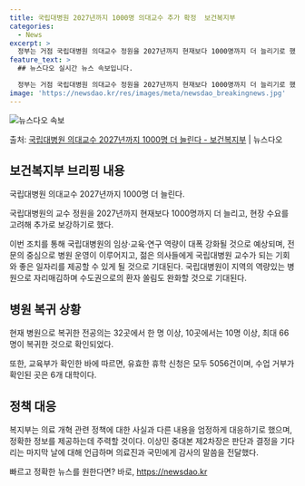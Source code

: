 ```yaml
---
title: 국립대병원 2027년까지 1000명 의대교수 추가 확정  보건복지부
categories:
  - News
excerpt: >
  정부는 거점 국립대병원 의대교수 정원을 2027년까지 현재보다 1000명까지 더 늘리기로 했다. 의사 집단행…
feature_text: >
  ## 뉴스다오 실시간 뉴스 속보입니다.

  정부는 거점 국립대병원 의대교수 정원을 2027년까지 현재보다 1000명까지 더 늘리기로 했다. 의사 집단행…
image: 'https://newsdao.kr/res/images/meta/newsdao_breakingnews.jpg'
---
```


![뉴스다오 속보](https://newsdao.kr/res/images/meta/newsdao_breakingnews.jpg)

<p>출처: <a href="https://newsdao.kr/3263" rel="dofollow">국립대병원 의대교수 2027년까지 1000명 더 늘린다 - 보건복지부</a> | 뉴스다오</p>

<h2 data-ke-size="size26">보건복지부 브리핑 내용</h2>
국립대병원 의대교수 2027년까지 1000명 더 늘린다. 

국립대병원의 교수 정원을 2027년까지 현재보다 1000명까지 더 늘리고, 현장 수요를 고려해 추가로 보강하기로 했다. 

이번 조치를 통해 국립대병원의 임상·교육·연구 역량이 대폭 강화될 것으로 예상되며, 전문의 중심으로 병원 운영이 이루어지고, 젊은 의사들에게 국립대병원 교수가 되는 기회와 좋은 일자리를 제공할 수 있게 될 것으로 기대된다. 국립대병원이 지역의 역량있는 병원으로 자리매김하며 수도권으로의 환자 쏠림도 완화할 것으로 기대된다.

<h2 data-ke-size="size26">병원 복귀 상황</h2>
현재 병원으로 복귀한 전공의는 32곳에서 한 명 이상, 10곳에서는 10명 이상, 최대 66명이 복귀한 것으로 확인되었다. 

또한, 교육부가 확인한 바에 따르면, 유효한 휴학 신청은 모두 5056건이며, 수업 거부가 확인된 곳은 6개 대학이다.

<h2 data-ke-size="size26">정책 대응</h2>
복지부는 의료 개혁 관련 정책에 대한 사실과 다른 내용을 엄정하게 대응하기로 했으며, 정확한 정보를 제공하는데 주력할 것이다. 이상민 중대본 제2차장은 판단과 결정을 기다리는 마지막 날에 대해 언급하며 의료진과 국민에게 감사의 말씀을 전달했다. 

빠르고 정확한 뉴스를 원한다면? 바로, <a href="https://newsdao.kr" rel="dofollow">https://newsdao.kr</a>


